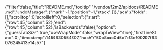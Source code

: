 {"filter":false,"title":"README.md","tooltip":"/vendor/f2m2/apidocs/README.md","undoManager":{"mark":-1,"position":-1,"stack":[]},"ace":{"folds":[],"scrolltop":0,"scrollleft":0,"selection":{"start":{"row":45,"column":52},"end":{"row":45,"column":52},"isBackwards":false},"options":{"guessTabSize":true,"useWrapMode":false,"wrapToView":true},"firstLineState":0},"timestamp":1459830554607,"hash":"50e8aae0d5e7cf3df09297f83076245413e14a57"}